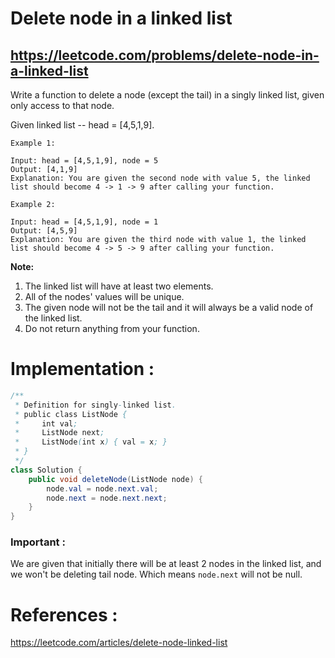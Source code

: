 # Delete node in a linked list
## https://leetcode.com/problems/delete-node-in-a-linked-list

Write a function to delete a node (except the tail) in a singly linked list, given only access to that node.

Given linked list -- head = [4,5,1,9].
```
Example 1:

Input: head = [4,5,1,9], node = 5
Output: [4,1,9]
Explanation: You are given the second node with value 5, the linked list should become 4 -> 1 -> 9 after calling your function.

Example 2:

Input: head = [4,5,1,9], node = 1
Output: [4,5,9]
Explanation: You are given the third node with value 1, the linked list should become 4 -> 5 -> 9 after calling your function.
``` 

**Note:**
1. The linked list will have at least two elements.
2. All of the nodes' values will be unique.
3. The given node will not be the tail and it will always be a valid node of the linked list.
4. Do not return anything from your function.

# Implementation :
```java
/**
 * Definition for singly-linked list.
 * public class ListNode {
 *     int val;
 *     ListNode next;
 *     ListNode(int x) { val = x; }
 * }
 */
class Solution {
    public void deleteNode(ListNode node) {
        node.val = node.next.val;
        node.next = node.next.next;
    }
}
```
### Important :
We are given that initially there will be at least 2 nodes in the linked list, and we won't be deleting tail node. Which means `node.next` will not be null. 

# References :
https://leetcode.com/articles/delete-node-linked-list
